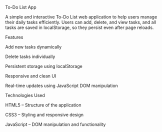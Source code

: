 To-Do List App

A simple and interactive To-Do List web application to help users manage their daily tasks efficiently. Users can add, delete, and view tasks, and all tasks are saved in localStorage, so they persist even after page reloads.

Features

Add new tasks dynamically

Delete tasks individually

Persistent storage using localStorage

Responsive and clean UI

Real-time updates using JavaScript DOM manipulation

Technologies Used

HTML5 – Structure of the application

CSS3 – Styling and responsive design

JavaScript – DOM manipulation and functionality

